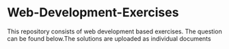 # Web-Development-Exercises
This repository consists of web development based exercises. The question can be found below.The solutions are uploaded as individual documents

